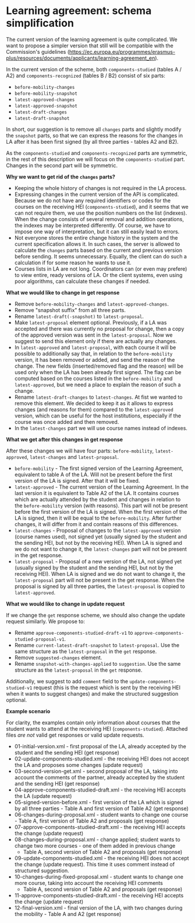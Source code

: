 Learning agreement: schema simplification
=========================================

The current version of the learning agreement is quite complicated.
We want to propose a simpler version that still will be compatible with the Commission's guidelines
(https://ec.europa.eu/programmes/erasmus-plus/resources/documents/applicants/learning-agreement_en).

In the current version of the scheme, both `components-studied` (tables A / A2) and `components-recognized` (tables B / B2) consist of six parts:
- `before-mobility-changes`
- `before-mobility-snapshot`
- `latest-approved-changes`
- `latest-approved-snapshot`
- `latest-draft-changes`
- `latest-draft-snapshot`

In short, our suggestion is to remove all `changes` parts and slightly modify the `snapshot` parts,
so that we can express the reasons for the changes in LA after it has been first signed (by all three parties - tables A2 and B2).

As the `components-studied` and `components-recognized` parts are symmetric, in the rest of this description we will focus on
the `components-studied` part. Changes in the second part will be symmetric.

**Why we want to get rid of the `changes` parts?**

- Keeping the whole history of changes is not required in the LA process.
- Expressing changes in the current version of the API is complicated.
  Because we do not have any required identifiers or codes for the courses on the receiving HEI (`components-studied`),
  and it seems that we can not require them, we use the position numbers on the list (indexes).
  When the change consists of several removal and addition operations, the indexes may be interpreted differently.
  Of course, we have to impose one way of interpretation, but it can still easily lead to errors.
- Not everyone stores the entire change history in the system and the current specification allows it.
  In such cases, the server is allowed to calculate the `changes` parts based on the current and previous version before sending.
  It seems unnecessary. Equally, the client can do such a calculation if for some reason he wants to use it.
- Courses lists in LA are not long. Coordinators can (or even may prefere) to view entire, ready versions of LA.
  Or the client systems, even using poor algorithms, can calculate these changes if needed.

**What we would like to change in get response**

- Remove `before-mobility-changes` and `latest-approved-changes`.
- Remove "snapshot suffix" from all three parts. 
- Rename `latest-draft(-snapshot)` to `latest-proposal`.
- Make `latest-proposal` element optional. Previously, if a LA was accepted and there was currently
  no proposal for change, then a copy of the approved version was sent in the `latest-proposal`.
  Now we suggest to send this element only if there are actually any changes.
- In `latest-approved` and `latest-proposal`, with each course it will be possible to additionally say that,
  in relation to the `before-mobility` version, it has been removed or added, and send the reason of the change.
  The new fields (inserted/removed flag and the reason) will be used only when the LA has been already first signed.
  The flag can be computed based on the courses listed in the `before-mobility` and `latest-approved`,
  but we need a place to explain the reason of such a change.
- Rename `latest-draft-changes` to `latest-changes`. At fist we wanted to remove this element.
  We decided to keep it as it allows to express changes (and reasons for them) compared to the `latest-approved` version,
  which can be useful for the host institutions, especially if the course was once added and then removed.
- In the `latest-changes` part we will use course names instead of indexes.

**What we get after this changes in get response**

After these changes we will have four parts: `before-mobility`, `latest-approved`, `latest-changes` and `latest-proposal`.

- `before-mobility` - The first signed version of the Learning Agreement, equivalent to table A of the LA.
  Will not be present before the first version of the LA is signed. After that it will be fixed.
- `latest-approved` - The current version of the Learning Agreement. In the last version it is equivalent to Table A2 of the LA.
  It contains courses which are actually attended by the student and changes in relation to the `before-mobility` version (with reasons).
  This part will not be present before the first version of the LA is signed.
  When the first version of the LA is signed, then it will be equal to the `before-mobility`.
  After further changes, it will differ from it and contain reasons of this differences.
- `latest-changes` - Proposal of changes to the `latest-approved` version (course names used), not signed yet
  (usually signed by the student and the sending HEI, but not by the receiving HEI).
  When LA is signed and we do not want to change it, the `latest-changes` part will not be present in the get response.
- `latest-proposal` - Proposal of a new version of the LA, not signed yet (usually signed by the student and the sending HEI, but not by the receiving HEI).
  When LA is signed and we do not want to change it, the `latest-proposal` part will not be present in the get response.
  When the proposal is signed by all three parties, the `latest-proposal` is copied to `latest-approved`.

**What we would like to change in update request**

If we change the `get` response scheme, we should also change the update request similarly. We propose to:

- Rename `approve-components-studied-draft-v1` to `approve-components-studied-proposal-v1`.
- Rename `current-latest-draft-snapshot` to `latest-proposal`. Use the same structure as the `latest-proposal` in the `get` response.
- Remove `suggested-changes` element.
- Rename `snapshot-with-changes-applied` to `suggestion`. Use the same structure as the `latest-proposal` in the `get` response.

Additionally, we suggest to add `comment` field to the `update-components-studied-v1` request (this is the request
which is sent by the receiving HEI when it wants to suggest changes) and make the structured suggestion optional.

**Example scenario**

For clarity, the examples contain only information about courses that the student wants to attend at the receiving HEI (`components-studied`).
Attached files *are not* valid get responses or valid update requests.

* 01-initial-version.xml - first proposal of the LA, already accepted by the student and the sending HEI (get response)
* 02-update-components-studied.xml - the receiving HEI does not accept the LA and proposes some changes (update request)
* 03-second-version-get.xml - second proposal of the LA, taking into account the comments of the partner,
  already accepted by the student and the sending HEI (get response)
* 04-approve-components-studied-draft.xml - the receiving HEI accepts the LA (update request)
* 05-signed-version-before.xml - first version of the LA which is signed by all three parties - Table A and first version of Table A2 (get response)
* 06-changes-during-proposal.xml - student wants to change one course - Table A, first version of Table A2 and proposals (get response)
* 07-approve-components-studied-draft.xml - the receiving HEI accepts the change (update request)
* 08-changes-during-proposal.xml - change applied; student wants to change two more courses - one of them added in previous change
  - Table A, second version of Table A2 and proposals (get response)
* 09-update-components-studied.xml  - the receiving HEI does not accept the change (update request). This time it uses comment instead of structured suggestion.
* 10-changes-during-fixed-proposal.xml - student wants to change one more course, taking into account the receiving HEI comments
  - Table A, second version of Table A2 and proposals (get response)
* 11-approve-components-studied-draft.xml - the receiving HEI accepts the change (update request)
* 12-final-version.xml - final version of the LA, with two changes during the mobility - Table A and A2 (get response) 
